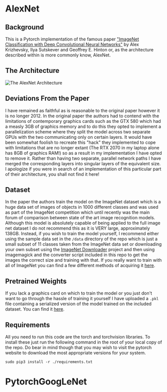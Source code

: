 # AlexNet

## Background

This is a Pytorch implementation of the famous paper ["ImageNet Classification with Deep Convolutional Neural Networks"](https://papers.nips.cc/paper/2012/file/c399862d3b9d6b76c8436e924a68c45b-Paper.pdf) by Alex Krizhevsky, Ilya Sutskever and Geoffrey E. Hinton or, as the architecture described within is more commonly know, AlexNet.

## The Architecture

![The AlexNet Architecture](./model.png)

## Deviations From the Paper

I have remained as faithful as is reasonable to the original paper however it is no longer 2012.
In the original paper the authors had to contend with the limitations of contemporary graphics cards such as the GTX 580 which had a measly 3GB of graphics memory and to do this they opted to implement a parallelization scheme where they split the model across two separate GPUs with the two communicating only on certain layers.
It would have been somewhat foolish to recreate this "hack" they implemented to cope with limitations that are no longer extant (The RTX 2070 in my laptop alone has 8GB of graphics RAM!) so as a result in my implementation I have opted to remove it.
Rather than having two separate, parallel network paths I have merged the corresponding layers into singular layers of the equivalent size.
I apologize if you were in search of an implementation of this particular part of their architecture, you shall not find it here!

## Dataset

In the paper the authors train the model on the ImageNet dataset which is a huge data set of images of objects in 1000 different classes and was used as part of the ImageNet competition which until recently was the main forum of comparison between state of the art image recognition models.
Although this model is absolutely capable of being applied to the full image net dataset I do not recommend this as it is VERY large, approximately 138GB.
Instead, if you wish to train the model yourself, I recommend either using the sample data set in the `/data` directory of the repo which is just a small subset of 11 classes taken from the ImageNet data set or downloading your own subset using the [ImageNet Downloader](https://github.com/mf1024/ImageNet-Datasets-Downloader) project and then using imagemagick and the converter script included in this repo to get the images the correct size and training with that.
If you really want to train with all of ImageNet you can find a few different methods of acquiring it [here](http://www.cloverio.com/download-imagenet/).

## Pretrained Weights

If you lack a graphics card on which to train the model or you just don't want to go through the hassle of training it yourself I have uploaded a `.pkl` file containing a serialized version of the model trained on the included dataset.
You can find it [here](https://drive.google.com/file/d/1YKlLTGwb3yzXBqGW1FcbAZjbcsZvddEC/view?usp=sharing).

## Requirements

All you need to run this code are the torch and torchvision libraries.
To install these just run the following command in the root of your local copy of the repo.
Do bear in mind though that you may wish to visit the pytorch website to download the most appropriate versions for your system.
```
sudo pip3 install -r ./requirements.txt
```
# PytorchGoogLeNet

